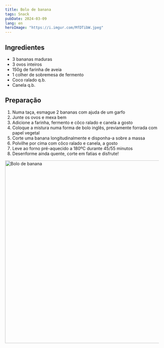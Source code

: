```yaml
---
title: Bolo de banana
tags: Snack
pubDate: 2024-03-09
lang: en
heroImage: "https://i.imgur.com/MfDTibW.jpeg"
---
```


## Ingredientes

- 3 bananas maduras
- 3 ovos inteiros
- 150g de farinha de aveia
- 1 colher de sobremesa de fermento
- Coco ralado q.b.
- Canela q.b.


## Preparação

1. Numa taça, esmague 2 bananas com ajuda de um garfo
2. Junte os ovos e mexa bem
3. Adicione a farinha, fermento e côco ralado e canela a gosto
4. Coloque a mistura numa forma de bolo inglês, previamente forrada com papel vegetal
5. Corte uma banana longitudinalmente e disponha-a sobre a massa
6. Polvilhe por cima com côco ralado e canela, a gosto
7. Leve ao forno pré-aquecido a 180ºC durante 45/55 minutos
8. Desenforme ainda quente, corte em fatias e disfrute!

<img src="https://i.imgur.com/MfDTibW.jpeg" alt="Bolo de banana" width="600">

